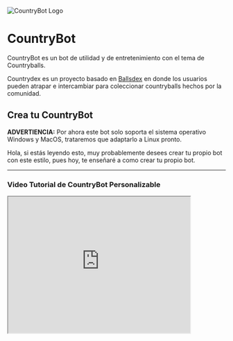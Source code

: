 ![CountryBot Logo](https://cdn.discordapp.com/attachments/1091932806206201857/1112432591887409313/portadacountrybotpersonalizable.png "CountryBot")

# CountryBot

CountryBot es un bot de utilidad y de entretenimiento con el tema de Countryballs.

Countrydex es un proyecto basado en [Ballsdex](https://github.com/Ballsdex-Team/BallsDex-DiscordBot) en donde los usuarios pueden atrapar e intercambiar para coleccionar countryballs hechos por la comunidad.

## Crea tu CountryBot
**ADVERTIENCIA:** Por ahora este bot solo soporta el sistema operativo Windows y MacOS, trataremos que adaptarlo a Linux pronto.


Hola, si estás leyendo esto, muy probablemente desees crear tu propio bot con este estilo, pues hoy, te enseñaré a como crear tu propio bot.

<hr>

### Video Tutorial de CountryBot Personalizable

<iframe width="420" height="315" src="https://www.youtube.com/embed/gs7_yokZ3TU"></iframe>